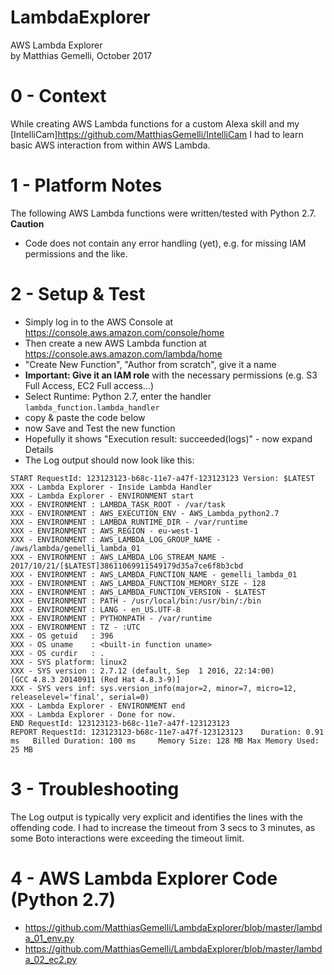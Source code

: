 # LambdaExplorer
AWS Lambda Explorer  
by Matthias Gemelli, October 2017

# 0 - Context
While creating AWS Lambda functions for a custom Alexa skill and my 
[IntelliCam]<https://github.com/MatthiasGemelli/IntelliCam> 
I had to learn basic AWS interaction from within AWS Lambda.

# 1 - Platform Notes
The following AWS Lambda functions were written/tested with Python 2.7.
**Caution**
- Code does not contain any error handling (yet), e.g. for missing IAM permissions and the like.


# 2 - Setup & Test
- Simply log in to the AWS Console at https://console.aws.amazon.com/console/home
- Then create a new AWS Lambda function at https://console.aws.amazon.com/lambda/home
- "Create New Function", "Author from scratch", give it a name
- **Important: Give it an IAM role** with the necessary permissions (e.g. S3 Full Access, EC2 Full access...)
- Select Runtime: Python 2.7, enter the handler `lambda_function.lambda_handler`
- copy & paste the code below
- now Save and Test the new function
- Hopefully it shows "Execution result: succeeded(logs)" - now expand Details
- The Log output should now look like this:
```
START RequestId: 123123123-b68c-11e7-a47f-123123123 Version: $LATEST
XXX - Lambda Explorer - Inside Lambda Handler
XXX - Lambda Explorer - ENVIRONMENT start
XXX - ENVIRONMENT : LAMBDA_TASK_ROOT - /var/task
XXX - ENVIRONMENT : AWS_EXECUTION_ENV - AWS_Lambda_python2.7
XXX - ENVIRONMENT : LAMBDA_RUNTIME_DIR - /var/runtime
XXX - ENVIRONMENT : AWS_REGION - eu-west-1
XXX - ENVIRONMENT : AWS_LAMBDA_LOG_GROUP_NAME - /aws/lambda/gemelli_lambda_01
XXX - ENVIRONMENT : AWS_LAMBDA_LOG_STREAM_NAME - 2017/10/21/[$LATEST]38611069911549179d35a7ce6f8b3cbd
XXX - ENVIRONMENT : AWS_LAMBDA_FUNCTION_NAME - gemelli_lambda_01
XXX - ENVIRONMENT : AWS_LAMBDA_FUNCTION_MEMORY_SIZE - 128
XXX - ENVIRONMENT : AWS_LAMBDA_FUNCTION_VERSION - $LATEST
XXX - ENVIRONMENT : PATH - /usr/local/bin:/usr/bin/:/bin
XXX - ENVIRONMENT : LANG - en_US.UTF-8
XXX - ENVIRONMENT : PYTHONPATH - /var/runtime
XXX - ENVIRONMENT : TZ - :UTC
XXX - OS getuid   : 396
XXX - OS uname    : <built-in function uname>
XXX - OS curdir   : .
XXX - SYS platform: linux2
XXX - SYS version : 2.7.12 (default, Sep  1 2016, 22:14:00) 
[GCC 4.8.3 20140911 (Red Hat 4.8.3-9)]
XXX - SYS vers inf: sys.version_info(major=2, minor=7, micro=12, releaselevel='final', serial=0)
XXX - Lambda Explorer - ENVIRONMENT end
XXX - Lambda Explorer - Done for now.
END RequestId: 123123123-b68c-11e7-a47f-123123123
REPORT RequestId: 123123123-b68c-11e7-a47f-123123123	Duration: 0.91 ms	Billed Duration: 100 ms 	Memory Size: 128 MB	Max Memory Used: 25 MB	
```
# 3 - Troubleshooting
The Log output is typically very explicit and identifies the lines with the offending code. 
I had to increase the timeout from 3 secs to 3 minutes, as some Boto interactions were exceeding the timeout limit.

# 4 - AWS Lambda Explorer Code (Python 2.7)
- https://github.com/MatthiasGemelli/LambdaExplorer/blob/master/lambda_01_env.py
- https://github.com/MatthiasGemelli/LambdaExplorer/blob/master/lambda_02_ec2.py
